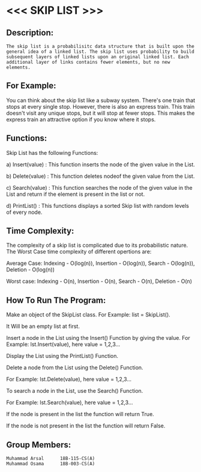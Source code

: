 # <<< SKIP LIST >>>

## Description:
	The skip list is a probabilisitc data structure that is built upon the general idea of a linked list. The skip list uses probability to build subsequent layers of linked lists upon an original linked list. Each additional layer of links contains fewer elements, but no new elements.

## For Example: 
You can think about the skip list like a subway system.
There's one train that stops at every single stop. However, there is also an express train. This train doesn't visit any unique stops, but it will stop at fewer stops. 
This makes the express train an attractive option if you know where it stops.

## Functions:
Skip List has the following Functions:

a) Insert(value) :
This function inserts the node of the given value in the List.

b) Delete(value) :
This function deletes nodeof the given value from the List.

c) Search(value) :
This function searches the node of the given value in the List and return if the element is present in the list or not.
	
d) PrintList() :
This functions displays a sorted Skip list with random levels of every node. 

## Time Complexity:

The complexity of a skip list is complicated due to its probabilistic nature. 
The Worst Case time complexity of different opertions are:

Average Case:
Indexing - O(log(n)),
Insertion - O(log(n)),
Search   - O(log(n)),
Deletion - O(log(n))

Worst case:
Indexing - O(n),
Insertion - O(n),
Search   - O(n),
Deletion - O(n)


## How To Run The Program:

Make an object of the SkipList class. For Example: list = SkipList().

It Will be an empty list at first.

Insert a node in the List using the Insert() Function by giving the value. For Example: lst.Insert(value), here value = 1,2,3...

Display the List using the PrintList() Function.

Delete a node from the List using the Delete() Function.

For Example: lst.Delete(value), here value = 1,2,3...

To search a node in the List, use the Search() Function.

For Example: lst.Search(value), here value = 1,2,3...

If the node is present in the list the function will return True.

If the node is not present in the list the function will return False.

## Group Members:

	Muhammad Arsal		18B-115-CS(A)
	Muhammad Osama		18B-003-CS(A)
	
